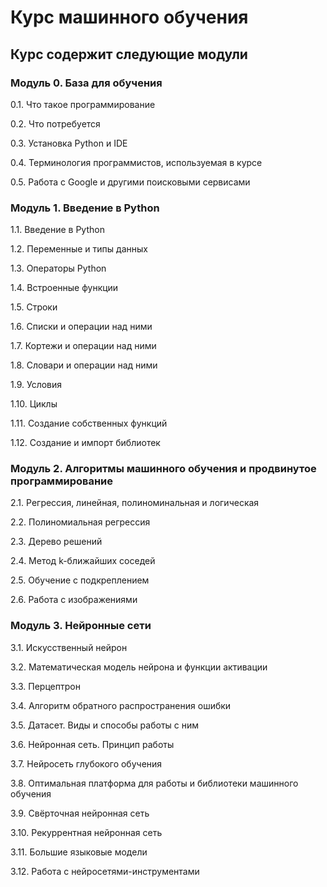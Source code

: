 # Курс машинного обучения

## Курс содержит следующие модули
### Модуль 0. База для обучения
0.1. Что такое программирование

0.2. Что потребуется

0.3. Установка Python и IDE

0.4. Терминология программистов, используемая в курсе

0.5. Работа с Google и другими поисковыми сервисами

### Модуль 1. Введение в Python
1.1. Введение в Python

1.2. Переменные и типы данных

1.3. Операторы Python

1.4. Встроенные функции

1.5. Строки

1.6. Списки и операции над ними

1.7. Кортежи и операции над ними

1.8. Словари и операции над ними

1.9. Условия

1.10. Циклы

1.11. Создание собственных функций

1.12. Создание и импорт библиотек

### Модуль 2. Алгоритмы машинного обучения и продвинутое программирование
2.1. Регрессия, линейная, полиноминальная и логическая

2.2. Полиномиальная регрессия

2.3. Дерево решений

2.4. Метод k-ближайших соседей

2.5. Обучение с подкреплением

2.6. Работа с изображениями

### Модуль 3. Нейронные сети
3.1. Искусственный нейрон

3.2. Математическая модель нейрона и функции активации

3.3. Перцептрон

3.4. Алгоритм обратного распространения ошибки 

3.5. Датасет. Виды и способы работы с ним

3.6. Нейронная сеть. Принцип работы

3.7. Нейросеть глубокого обучения

3.8. Оптимальная платформа для работы и библиотеки машинного обучения

3.9. Свёрточная нейронная сеть

3.10. Рекуррентная нейронная сеть

3.11. Большие языковые модели

3.12. Работа с нейросетями-инструментами

